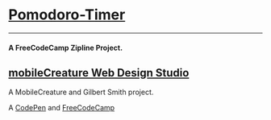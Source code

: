 # [Pomodoro-Timer](http://codepen.io/GJSmith3rd/pen/YyxKzQ)
--------------------------------
#### A FreeCodeCamp Zipline Project.

[mobileCreature Web Design Studio](http://gjsmith3rd.github.io/)
--------------------------------
A MobileCreature and Gilbert Smith project.

A [CodePen](http://codepen.io/GJSmith3rd/pen/YyxKzQ) and [FreeCodeCamp](http://freecodecamp.com/gjsmith3rd)